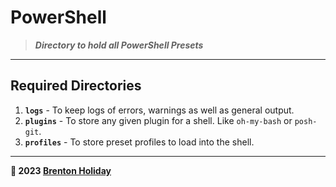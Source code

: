 # PowerShell

> ***Directory to hold all PowerShell Presets***

---

## Required Directories

1. **`logs`** - To keep logs of errors, warnings as well as general output.
2. **`plugins`** - To store any given plugin for a shell. Like `oh-my-bash` or `posh-git`.
3. **`profiles`** - To store preset profiles to load into the shell.

---

**🤍 2023 [Brenton Holiday](https://brenton.holiday)**